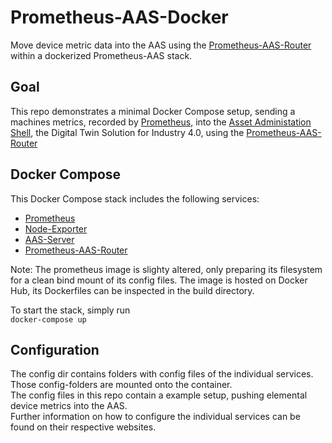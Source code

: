 # Prometheus-AAS-Docker

Move device metric data into the AAS using the [Prometheus-AAS-Router](https://github.com/n14s/prometheus-aas-router) within a dockerized Prometheus-AAS stack.

## Goal

This repo demonstrates a minimal Docker Compose setup, sending a machines metrics, recorded by [Prometheus](https://prometheus.io/), into the [Asset Administation Shell](https://www.plattform-i40.de/IP/Redaktion/EN/Standardartikel/specification-administrationshell.html), the Digital Twin Solution for Industry 4.0, using the [Prometheus-AAS-Router](https://github.com/n14s/prometheus-aas-router)

## Docker Compose

This Docker Compose stack includes the following services:

- [Prometheus](https://github.com/prometheus/prometheus)
- [Node-Exporter](https://github.com/prometheus/node_exporter)
- [AAS-Server](https://wiki.eclipse.org/BaSyx_/_Documentation_/_Components_/_AAS_Server)
- [Prometheus-AAS-Router](https://github.com/n14s/prometheus-aas-router)

Note: The prometheus image is slighty altered, only preparing its filesystem for a clean bind mount of its config files. The image is hosted on Docker Hub, its Dockerfiles can be inspected in the build directory.

To start the stack, simply run  
`docker-compose up`

## Configuration

The config dir contains folders with config files of the individual services.  
Those config-folders are mounted onto the container.  
The config files in this repo contain a example setup, pushing elemental device metrics into the AAS.  
Further information on how to configure the individual services can be found on their respective websites.
